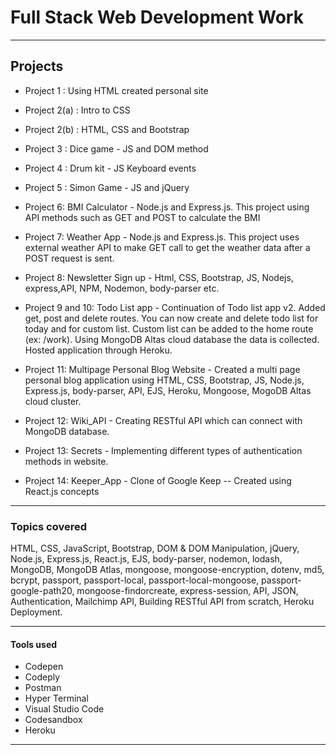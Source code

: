# Full Stack Web Development Work
--------------------------------------------------------------------------------------------------------------------------------------------------------------------

## Projects

- Project 1 : Using HTML created personal site

- Project 2(a) : Intro to CSS

- Project 2(b) : HTML, CSS and Bootstrap

- Project 3 : Dice game - JS and DOM method

- Project 4 : Drum kit - JS Keyboard events

- Project 5 : Simon Game - JS and jQuery

- Project 6: BMI Calculator - Node.js and Express.js. This project using API methods such as GET and POST to calculate the BMI

- Project 7: Weather App - Node.js and Express.js. This project uses external weather API to make GET call to get the weather data after a POST request is sent.

- Project 8: Newsletter Sign up - Html, CSS, Bootstrap, JS, Nodejs, express,API, NPM, Nodemon, body-parser etc.

- Project 9 and 10: Todo List app - Continuation of Todo list app v2. Added get, post and delete routes. You can now create and delete todo list for today and for custom                  list. Custom list can be added to the home route (ex: /work). Using MongoDB Altas cloud database the data is collected. Hosted application through Heroku.

- Project 11: Multipage Personal Blog Website - Created a multi page personal blog application using HTML, CSS, Bootstrap, JS, Node.js, Express.js, body-parser, API, EJS,                 Heroku, Mongoose, MogoDB Altas cloud cluster.

- Project 12: Wiki_API - Creating RESTful API which can connect with MongoDB database.

- Project 13: Secrets - Implementing different types of authentication methods in website.

- Project 14: Keeper_App - Clone of Google Keep -- Created using React.js concepts
--------------------------------------------------------------------------------------------------------------------------------------------------------------------

### Topics covered

HTML, CSS, JavaScript, Bootstrap, DOM & DOM Manipulation, jQuery, Node.js, Express.js, React.js, EJS, body-parser, nodemon, lodash, MongoDB, MongoDB Atlas,
mongoose, mongoose-encryption, dotenv, md5, bcrypt, passport, passport-local, passport-local-mongoose, passport-google-path20, mongoose-findorcreate, express-session, API, JSON, Authentication, Mailchimp API, Building RESTful API from scratch, Heroku Deployment.

--------------------------------------------------------------------------------------------------------------------------------------------------------------------

#### Tools used

- Codepen
- Codeply
- Postman
- Hyper Terminal
- Visual Studio Code
- Codesandbox
- Heroku
--------------------------------------------------------------------------------------------------------------------------------------------------------------------
